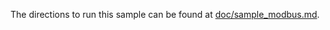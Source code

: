 The directions to run this sample can be found at [doc/sample_modbus.md](../../doc/sample_modbus.md).